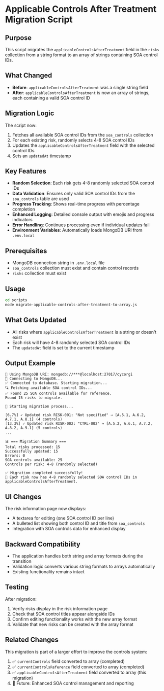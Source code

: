 # Applicable Controls After Treatment Migration Script

## Purpose
This script migrates the `applicableControlsAfterTreatment` field in the `risks` collection from a string format to an array of strings containing SOA control IDs.

## What Changed
- **Before**: `applicableControlsAfterTreatment` was a single string field
- **After**: `applicableControlsAfterTreatment` is now an array of strings, each containing a valid SOA control ID

## Migration Logic
The script now:
1. Fetches all available SOA control IDs from the `soa_controls` collection
2. For each existing risk, randomly selects 4-8 SOA control IDs
3. Updates the `applicableControlsAfterTreatment` field with the selected control IDs
4. Sets an `updatedAt` timestamp

## Key Features
- **Random Selection**: Each risk gets 4-8 randomly selected SOA control IDs
- **Data Validation**: Ensures only valid SOA control IDs from the `soa_controls` table are used
- **Progress Tracking**: Shows real-time progress with percentage completion
- **Enhanced Logging**: Detailed console output with emojis and progress indicators
- **Error Handling**: Continues processing even if individual updates fail
- **Environment Variables**: Automatically loads MongoDB URI from `.env.local`

## Prerequisites
- MongoDB connection string in `.env.local` file
- `soa_controls` collection must exist and contain control records
- `risks` collection must exist

## Usage
```bash
cd scripts
node migrate-applicable-controls-after-treatment-to-array.js
```

## What Gets Updated
- All risks where `applicableControlsAfterTreatment` is a string or doesn't exist
- Each risk will have 4-8 randomly selected SOA control IDs
- The `updatedAt` field is set to the current timestamp

## Output Example
```
🔗 Using MongoDB URI: mongodb://***@localhost:27017/cycorgi
📡 Connecting to MongoDB...
✅ Connected to database. Starting migration...
🔍 Fetching available SOA control IDs...
✅ Found 25 SOA controls available for reference.
Found 15 risks to migrate.

🔄 Starting migration process...

[6.7%] ✓ Updated risk RISK-001: "Not specified" → [A.5.1, A.6.2, A.7.1, A.8.1] (4 controls)
[13.3%] ✓ Updated risk RISK-002: "CTRL-002" → [A.5.2, A.6.1, A.7.2, A.8.2, A.9.1] (5 controls)
...

📊 === Migration Summary ===
Total risks processed: 15
Successfully updated: 15
Errors: 0
SOA controls available: 25
Controls per risk: 4-8 (randomly selected)

✅ Migration completed successfully!
📝 Each risk now has 4-8 randomly selected SOA control IDs in applicableControlsAfterTreatment.
```

## UI Changes
The risk information page now displays:
- A textarea for editing (one SOA control ID per line)
- A bulleted list showing both control ID and title from `soa_controls`
- Integration with SOA controls data for enhanced display

## Backward Compatibility
- The application handles both string and array formats during the transition
- Validation logic converts various string formats to arrays automatically
- Existing functionality remains intact

## Testing
After migration:
1. Verify risks display in the risk information page
2. Check that SOA control titles appear alongside IDs
3. Confirm editing functionality works with the new array format
4. Validate that new risks can be created with the array format

## Related Changes
This migration is part of a larger effort to improve the controls system:
1. ✅ `currentControls` field converted to array (completed)
2. ✅ `currentControlsReference` field converted to array (completed)
3. ✅ `applicableControlsAfterTreatment` field converted to array (this migration)
4. 🔄 Future: Enhanced SOA control management and reporting
